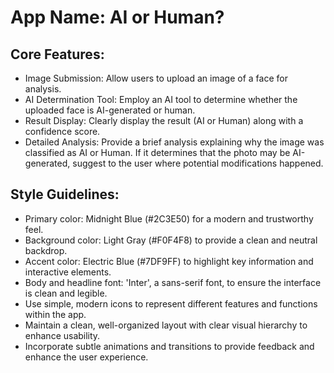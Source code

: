 # **App Name**: AI or Human?

## Core Features:

- Image Submission: Allow users to upload an image of a face for analysis.
- AI Determination Tool: Employ an AI tool to determine whether the uploaded face is AI-generated or human.
- Result Display: Clearly display the result (AI or Human) along with a confidence score.
- Detailed Analysis: Provide a brief analysis explaining why the image was classified as AI or Human. If it determines that the photo may be AI-generated, suggest to the user where potential modifications happened.

## Style Guidelines:

- Primary color: Midnight Blue (#2C3E50) for a modern and trustworthy feel.
- Background color: Light Gray (#F0F4F8) to provide a clean and neutral backdrop.
- Accent color: Electric Blue (#7DF9FF) to highlight key information and interactive elements.
- Body and headline font: 'Inter', a sans-serif font, to ensure the interface is clean and legible.
- Use simple, modern icons to represent different features and functions within the app.
- Maintain a clean, well-organized layout with clear visual hierarchy to enhance usability.
- Incorporate subtle animations and transitions to provide feedback and enhance the user experience.